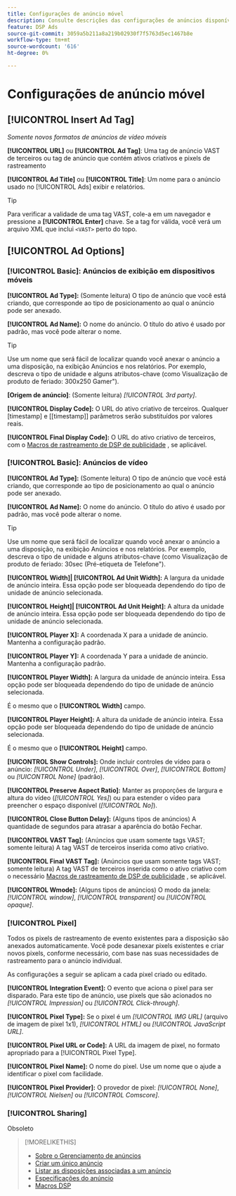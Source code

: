 ```yaml
---
title: Configurações de anúncio móvel
description: Consulte descrições das configurações de anúncios disponíveis para anúncios móveis.
feature: DSP Ads
source-git-commit: 3059a5b211a8a219b02930f7f5763d5ec1467b8e
workflow-type: tm+mt
source-wordcount: '616'
ht-degree: 0%

---
```


# Configurações de anúncio móvel

## [!UICONTROL Insert Ad Tag]

*Somente novos formatos de anúncios de vídeo móveis*

**[!UICONTROL URL]** ou **[!UICONTROL Ad Tag]**: Uma tag de anúncio VAST de terceiros ou tag de anúncio que contém ativos criativos e pixels de rastreamento

**[!UICONTROL Ad Title]** ou **[!UICONTROL Title]**: Um nome para o anúncio usado no [!UICONTROL Ads] exibir e relatórios.

>[!TIP]
>
> Para verificar a validade de uma tag VAST, cole-a em um navegador e pressione a **[!UICONTROL Enter]** chave. Se a tag for válida, você verá um arquivo XML que inclui `<VAST>` perto do topo.

## [!UICONTROL Ad Options]

### [!UICONTROL Basic]: Anúncios de exibição em dispositivos móveis

**[!UICONTROL Ad Type]:** (Somente leitura) O tipo de anúncio que você está criando, que corresponde ao tipo de posicionamento ao qual o anúncio pode ser anexado.

**[!UICONTROL Ad Name]:** O nome do anúncio. O título do ativo é usado por padrão, mas você pode alterar o nome.

>[!TIP]
>
> Use um nome que será fácil de localizar quando você anexar o anúncio a uma disposição, na exibição Anúncios e nos relatórios. Por exemplo, descreva o tipo de unidade e alguns atributos-chave (como Visualização de produto de feriado: 300x250 Gamer&quot;).

**\[Origem de anúncio\]**: (Somente leitura) *[!UICONTROL 3rd party]*.

**[!UICONTROL Display Code]:** O URL do ativo criativo de terceiros. Qualquer [timestamp] e [[timestamp]] parâmetros serão substituídos por valores reais.

**[!UICONTROL Final Display Code]:** O URL do ativo criativo de terceiros, com o [Macros de rastreamento de DSP de publicidade](/help/dsp/campaign-management/macros.md) , se aplicável.

### [!UICONTROL Basic]: Anúncios de vídeo

**[!UICONTROL Ad Type]:** (Somente leitura) O tipo de anúncio que você está criando, que corresponde ao tipo de posicionamento ao qual o anúncio pode ser anexado.

**[!UICONTROL Ad Name]:** O nome do anúncio. O título do ativo é usado por padrão, mas você pode alterar o nome.

>[!TIP]
>
> Use um nome que será fácil de localizar quando você anexar o anúncio a uma disposição, na exibição Anúncios e nos relatórios. Por exemplo, descreva o tipo de unidade e alguns atributos-chave (como Visualização de produto de feriado: 30sec (Pré-etiqueta de Telefone&quot;).

**[!UICONTROL Width]| [!UICONTROL Ad Unit Width]:** A largura da unidade de anúncio inteira. Essa opção pode ser bloqueada dependendo do tipo de unidade de anúncio selecionada.

**[!UICONTROL Height]| [!UICONTROL Ad Unit Height]:** A altura da unidade de anúncio inteira. Essa opção pode ser bloqueada dependendo do tipo de unidade de anúncio selecionada.

**[!UICONTROL Player X]:** A coordenada X para a unidade de anúncio. Mantenha a configuração padrão.

**[!UICONTROL Player Y]:** A coordenada Y para a unidade de anúncio. Mantenha a configuração padrão.

**[!UICONTROL Player Width]:** A largura da unidade de anúncio inteira. Essa opção pode ser bloqueada dependendo do tipo de unidade de anúncio selecionada.

É o mesmo que o **[!UICONTROL Width]** campo.

**[!UICONTROL Player Height]:** A altura da unidade de anúncio inteira. Essa opção pode ser bloqueada dependendo do tipo de unidade de anúncio selecionada.

É o mesmo que o **[!UICONTROL Height]** campo.

**[!UICONTROL Show Controls]:** Onde incluir controles de vídeo para o anúncio: *[!UICONTROL Under]*, *[!UICONTROL Over]*, *[!UICONTROL Bottom]* ou *[!UICONTROL None]* (padrão).

**[!UICONTROL Preserve Aspect Ratio]:** Manter as proporções de largura e altura do vídeo (*[!UICONTROL Yes]*) ou para estender o vídeo para preencher o espaço disponível (*[!UICONTROL No]*).

**[!UICONTROL Close Button Delay]:** (Alguns tipos de anúncios) A quantidade de segundos para atrasar a aparência do botão Fechar.

**[!UICONTROL VAST Tag]:** (Anúncios que usam somente tags VAST; somente leitura) A tag VAST de terceiros inserida como ativo criativo.

**[!UICONTROL Final VAST Tag]:** (Anúncios que usam somente tags VAST; somente leitura) A tag VAST de terceiros inserida como o ativo criativo com o necessário [Macros de rastreamento de DSP de publicidade](/help/dsp/campaign-management/macros.md) , se aplicável.

**[!UICONTROL Wmode]:** (Alguns tipos de anúncios) O modo da janela: *[!UICONTROL window]*, *[!UICONTROL transparent]* ou *[!UICONTROL opaque]*.

### [!UICONTROL Pixel]

Todos os pixels de rastreamento de evento existentes para a disposição são anexados automaticamente. Você pode desanexar pixels existentes e criar novos pixels, conforme necessário, com base nas suas necessidades de rastreamento para o anúncio individual.

As configurações a seguir se aplicam a cada pixel criado ou editado.

**[!UICONTROL Integration Event]:** O evento que aciona o pixel para ser disparado. Para este tipo de anúncio, use pixels que são acionados no *[!UICONTROL Impression]* ou *[!UICONTROL Click-through]*.

**[!UICONTROL Pixel Type]:** Se o pixel é um *[!UICONTROL IMG URL]* (arquivo de imagem de pixel 1x1), *[!UICONTROL HTML]* ou *[!UICONTROL JavaScript URL]*.

**[!UICONTROL Pixel URL or Code]:** A URL da imagem de pixel, no formato apropriado para a [!UICONTROL Pixel Type].

**[!UICONTROL Pixel Name]:** O nome do pixel. Use um nome que o ajude a identificar o pixel com facilidade.

**[!UICONTROL Pixel Provider]:** O provedor de pixel: *[!UICONTROL None]*, *[!UICONTROL Nielsen]* ou *[!UICONTROL Comscore]*.

### [!UICONTROL Sharing]

Obsoleto

>[!MORELIKETHIS]
>
>* [Sobre o Gerenciamento de anúncios](ad-about.md)
>* [Criar um único anúncio](ad-create.md)
>* [Listar as disposições associadas a um anúncio](/help/dsp/campaign-management/ads/ad-list-placements.md)
>* [Especificações do anúncio](ad-specs.md)
>* [Macros DSP](/help/dsp/campaign-management/macros.md)

